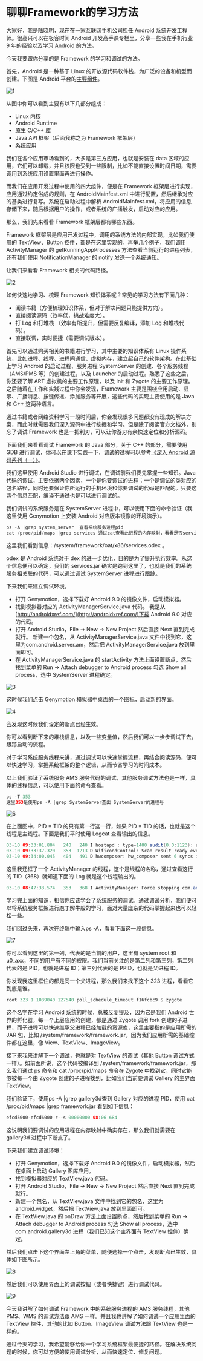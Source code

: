 # 聊聊Framework的学习方法

大家好，我是陆晓明，现在在一家互联网手机公司担任 Android 系统开发工程师。很高兴可以在极客时间 Android 开发高手课专栏里，分享一些我在手机行业 9 年的经验以及学习 Android 的方法。

今天我要跟你分享的是 Framework 的学习和调试的方法。

首先，Android 是一种基于 Linux 的开放源代码软件栈，为广泛的设备和机型而创建。下图是 Android 平台的[主要组件](https://developer.android.google.cn/guide/platform)。

![1](../img/特别发送/1.png)

从图中你可以看到主要有以下几部分组成：

- Linux 内核
- Android Runtime
- 原生 C/C++ 库
- Java API 框架（后面我称之为 Framework 框架层）
- 系统应用

我们在各个应用市场看到的，大多是第三方应用，也就是安装在 data 区域的应用，它们可以卸载，并且权限也受到一些限制，比如不能直接设置时间日期，需要调用到系统应用设置里面再进行操作。

而我们在应用开发过程中使用的四大组件，便是在 Framework 框架层进行实现，应用通过约定俗成的规则，在 AndroidMainfest.xml 中进行配置，然后继承对应的基类进行复写。系统在启动过程中解析 AndroidMainfest.xml，将应用的信息存储下来，随后根据用户的操作，或者系统的广播触发，启动对应的应用。

那么，我们先来看看 Framework 框架层都有哪些东西。

Framework 框架层是应用开发过程中，调用的系统方法的内部实现，比如我们使用的 TextView、Button 控件，都是在这里实现的。再举几个例子，我们调用 ActivityManager 的 getRunningAppProcesses 方法查看当前运行的进程列表，还有我们使用 NotificationManager 的 notify 发送一个系统通知。

让我们来看看 Framework 相关的代码路径。

![2](../img/特别发送/2.jpg)

如何快速地学习、梳理 Framework 知识体系呢？常见的学习方法有下面几种：

- 阅读书籍（方便梳理知识体系，但对于解决问题只能提供方向）。
- 直接阅读源码（效率低，挑战难度大）。
- 打 Log 和打堆栈 （效率有所提升，但需要反复编译，添加 Log 和堆栈代码）。
- 直接联调，实时便捷（需要调试版本）。

首先可以通过购买相关的书籍进行学习，其中主要的知识体系有 Linux 操作系统，比如进程、线程、进程间通信、虚拟内存，建立起自己的软件架构。在此基础上学习 Android 的启动过程、服务进程 SystemServer 的创建、各个服务线程（AMS/PMS 等）的创建过程，以及 Launcher 的启动过程。熟悉了这些之后，你还要了解 ART 虚拟机的主要工作原理，以及 init 和 Zygote 的主要工作原理。之后随着在工作和实践过程中你会发现，Framework 主要是围绕应用启动、显示、广播消息、按键传递、添加服务等开展，这些代码的实现主要使用的是 Java 和 C++ 这两种语言。

通过书籍或者网络资料学习一段时间后，你会发现很多问题都没有现成的解决方案，而此时就需要我们深入源码中进行挖掘和学习。但是除了阅读官方文档外，别忘了调试 Framework 也是一把利刃，可以让你游刃有余快速定位和分析源码。

下面我们来看看调试 Framework 的 Java 部分，关于 C++ 的部分，需要使用 GDB 进行调试，你可以在课下实践一下，调试的过程可以参考[《深入 Android 源码系列（一）》](https://mp.weixin.qq.com/s/VSVUbaEIfrmFZMB1k49fyA)。

我们这里使用 Android Studio 进行调试，在调试前我们要先掌握一些知识。Java 代码的调试，主要依据两个因素，一个是你要调试的进程；一个是调试的类对应的包名路径，同时还要保证你所运行的手机环境和你要调试的代码是匹配的。只要这两个信息匹配，编译不通过也是可以进行调试的。

我们调试的系统服务是在 SystemServer 进程中，可以使用下面的命令验证（我这里使用 Genymotion 上安装 Android 对应版本镜像的环境演示）。

```java
ps -A |grep system_server  查看系统服务进程pid
cat /proc/pid/maps |grep services 通过cat查看此进程的内存映射，看看是否services映射到内存里面。
```

这里我们看到信息：/system/framework/oat/x86/services.odex 。

odex 是 Android 系统对于 dex 的进一步优化，目的是为了提升执行效率。从这个信息便可以确定，我们的 services.jar 确实是跑到这里了，也就是我们的系统服务相关联的代码，可以通过调试 SystemServer 进程进行跟踪。

下来我们来建立调试环境。

- 打开 Genymotion，选择下载好 Android 9.0 的镜像文件，启动模拟器。
- 找到模拟器对应的 ActivityManagerService.java 代码。 我是从[http://androidxref.com/](http://androidxref.com/)下载 Android 9.0 对应的代码。
- 打开 Android Studio，File -> New -> New Project 然后直接 Next 直到完成就行。
新建一个包名，从 ActivityManagerService.java 文件中找到它，这里为com.android.server.am，然后把 ActivityManagerService.java 放到里面即可。
- 在 ActivityManagerService.java 的 startActivity 方法上面设置断点，然后找到菜单的 Run -> Attach debugger to Android process 勾选 Show all process，选中 SystemServer 进程确定。

![3](../img/特别发送/3.png)

这时候我们点击 Genymotion 模拟器中桌面的一个图标，启动新的界面。

![4](../img/特别发送/4.png)

会发现这时候我们设定的断点已经生效。

你可以看到断下来的堆栈信息，以及一些变量值，然后我们可以一步步调试下去，跟踪启动的流程。

对于学习系统服务线程来讲，通过调试可以快速掌握流程，再结合阅读源码，便可以快速学习，掌握系统框架的整个逻辑，从而节省学习的时间成本。

以上我们验证了系统服务 AMS 服务代码的调试，其他服务调试方法也是一样，具体的线程信息，可以使用下面的命令查看。

```java
ps -T 353 
这里353是使用ps -A |grep SystemServer查出 SystemServer的进程号
```

![6](../img/特别发送/6.png)

在上面图中，PID = TID 的只有第一行这一行，如果 PID = TID 的话，也就是这个线程是主线程。下面是我们平时使用 Logcat 查看输出的信息。

```java
03-10 09:33:01.804   240   240 I hostapd : type=1400 audit(0.0:1123): avc: de
03-10 09:33:37.320   353  1213 D WificondControl: Scan result ready event
03-10 09:34:00.045   404   491 D hwcomposer: hw_composer sent 6 syncs in 60s
```

这里我还框了一个 ActivityManager 的线程，这个是线程的名称，通过查看这行的 TID（368）就知道下面的 Log 就是这个线程输出的。

```java
03-10 08:47:33.574   353   368 I ActivityManager: Force stopping com.android.providers
```

学习完上面的知识，相信你应该学会了系统服务的调试。通过调试分析，我们便可以将系统服务框架进行庖丁解牛般的学习，面对大量庞杂的代码掌握起来也可以轻松一些。

我们回过头来，再次在终端中输入ps -A，看看下面这一段信息。

![7](../img/特别发送/7.png)

你可以看到这里的第一列，代表的是当前的用户，这里有 system root 和 u0_axx，不同的用户有不同的权限。我们当前关注的是第二列和第三列，第二列代表的是 PID，也就是进程 ID；第三列代表的是 PPID，也就是父进程 ID。

你发现我这里框住的都是同一个父进程，那么我们来找下这个 323 进程，看看它到底是谁。

```java
root 323 1 1089040 127540 poll_schedule_timeout f16fcbc9 S zygote
```

这个名字在学习 Android 系统的时候，总被反复提及，因为它是我们 Android 世界的孵化器，每一个上层应用的创建，都是通过 Zygote 调用 fork 创建的子进程，而子进程可以快速继承父进程已经加载的资源库，这里主要指的是应用所需的 JAR 包，比如 /system/framework/framework.jar，因为我们应用所需的基础控件都在这里，像 View、TextView、ImageView。

接下来我来讲解下一个调试，也就是对 TextView 的调试（其他 Button 调试方式一样）。如前面所说，这个代码被编译到 /system/framework/framework.jar，那么我们通过 ps 命令和 cat /proc/pid/maps 命令在 Zygote 中找到它，同时它能够被每一个由 Zygote 创建的子进程找到，比如我们当前要调试 Gallery 的主界面 TextView。

我们验证下，使用ps -A |grep gallery3d查到 Gallery 对应的进程 PID，使用 cat /proc/pid/maps |grep framework.jar 看到如下信息：

```java
efcd5000-efcd6000 r--s 00000000 08:06 684                                /system/framework/framework.jar
```

这说明我们要调试的应用进程在内存映射中确实存在，那么我们就需要在 gallery3d 进程中下断点了。

下来我们建立调试环境：

- 打开 Genymotion，选择下载好 Android 9.0 的镜像文件，启动模拟器，然后在桌面上启动 Gallery 图库应用。
- 找到模拟器对应的 TextView.java 代码。
- 打开 Android Studio，File -> New -> New Project 然后直接 Next 直到完成就行。
- 新建一个包名，从 TextView.java 文件中找到它的包名，这里为 android.widget，然后把 TextView.java 放到里面即可。
- 在 TextView.java 的 onDraw 方法上面设置断点，然后找到菜单的 Run -> Attach debugger to Android process 勾选 Show all process，选中 com.android.gallery3d 进程（我们已知这个主界面有 TextView 控件）确定。

然后我们点击下这个界面左上角的菜单，随便选择一个点击，发现断点已生效，具体如下图所示。

![8](../img/特别发送/8.png)

然后我们可以使用界面上的调试按钮（或者快捷键）进行调试代码。

![9](../img/特别发送/9.png)

今天我讲解了如何调试 Framework 中的系统服务进程的 AMS 服务线程，其他 PMS、WMS 的调试方法跟 AMS 一样。并且我也讲解了如何调试一个应用里面的 TextView 控件，其他的比如 Button、ImageView 调试方法跟 TextView 也是一样的。

通过今天的学习，我希望能够给你一个学习系统框架最便捷的路径。在解决系统问题的时候，你可以方便的使用调试分析，从而快速定位、修复问题。
